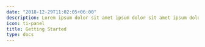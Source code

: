 ```yaml
---
date: "2018-12-29T11:02:05+06:00"
description: Lorem ipsum dolor sit amet ipsum dolor sit amet ipsum dolor sit amet
icon: ti-panel
title: Getting Started
type: docs
---
```

